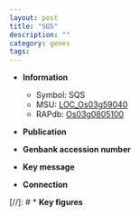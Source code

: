 ```yaml
---
layout: post
title: "SQS"
description: ""
category: genes
tags: 
---
```


* **Information**  
    + Symbol: SQS  
    + MSU: [LOC_Os03g59040](http://rice.uga.edu/cgi-bin/ORF_infopage.cgi?orf=LOC_Os03g59040)  
    + RAPdb: [Os03g0805100](http://rapdb.dna.affrc.go.jp/viewer/gbrowse_details/irgsp1?name=Os03g0805100)  

* **Publication**  

* **Genbank accession number**  

* **Key message**  

* **Connection**  

[//]: # * **Key figures**  



